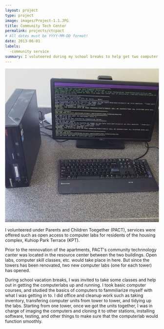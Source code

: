 ```yaml
---
layout: project
type: project
image: images/Project-1.1.JPG
title: Community Tech Center
permalink: projects/ctcpact
# All dates must be YYYY-MM-DD format!
date: 2013-06-01
labels:
  -community service
summary: I voluteered during my school breaks to help get two computer labs running in my apartment complex.
---
```


<img class="ui medium right floated rounded image" src="../images/Project-1.2.jpg">


I volunteered under Parents and Children Toegether (PACT), services were offered such as open access to computer labs for residents of the housing complex, Kuhiop Park Terrace (KPT).

Prior to the rennovation of the apartments, PACT's community technnology canter was located in the resource center between the two buildings. Open labs, computer skill classes, etc. would take place in here. But since the towers has been renovated, two new computer labs (one for each tower) has opened.

During school vacation breaks, I was invited to take some classes and help out in getting the computerlabs up and running. I took basic computer courses, and studied the basics of computers to fammiliarize myself with what I was getting in to. I did office and cleanup work such as taking inventory, transfering computer units from tower to tower, and tidying up the labs. Starting from one tower, once we got the units together, I was in charge of imaging the computers and cloning it to other stations, installing software, testing, and other things to make sure that the computerlab would function smoothly.



